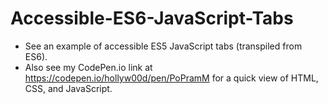 # Accessible-ES6-JavaScript-Tabs
- See an example of accessible ES5 JavaScript tabs (transpiled from ES6).
- Also see my CodePen.io link at https://codepen.io/hollyw00d/pen/PoPramM for a quick view of HTML, CSS, and JavaScript.
